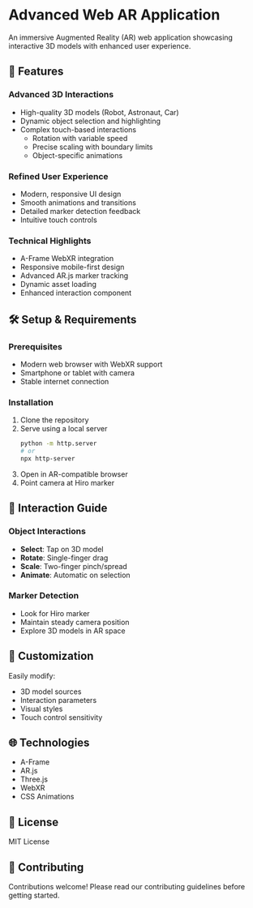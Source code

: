 # Advanced Web AR Application

An immersive Augmented Reality (AR) web application showcasing interactive 3D models with enhanced user experience.

## 🚀 Features

### Advanced 3D Interactions
- High-quality 3D models (Robot, Astronaut, Car)
- Dynamic object selection and highlighting
- Complex touch-based interactions
  - Rotation with variable speed
  - Precise scaling with boundary limits
  - Object-specific animations

### Refined User Experience
- Modern, responsive UI design
- Smooth animations and transitions
- Detailed marker detection feedback
- Intuitive touch controls

### Technical Highlights
- A-Frame WebXR integration
- Responsive mobile-first design
- Advanced AR.js marker tracking
- Dynamic asset loading
- Enhanced interaction component

## 🛠 Setup & Requirements

### Prerequisites
- Modern web browser with WebXR support
- Smartphone or tablet with camera
- Stable internet connection

### Installation
1. Clone the repository
2. Serve using a local server
   ```bash
   python -m http.server
   # or
   npx http-server
   ```
3. Open in AR-compatible browser
4. Point camera at Hiro marker

## 📱 Interaction Guide

### Object Interactions
- **Select**: Tap on 3D model
- **Rotate**: Single-finger drag
- **Scale**: Two-finger pinch/spread
- **Animate**: Automatic on selection

### Marker Detection
- Look for Hiro marker
- Maintain steady camera position
- Explore 3D models in AR space

## 🔧 Customization

Easily modify:
- 3D model sources
- Interaction parameters
- Visual styles
- Touch control sensitivity

## 🌐 Technologies

- A-Frame
- AR.js
- Three.js
- WebXR
- CSS Animations

## 📄 License

MIT License

## 🤝 Contributing

Contributions welcome! 
Please read our contributing guidelines before getting started.